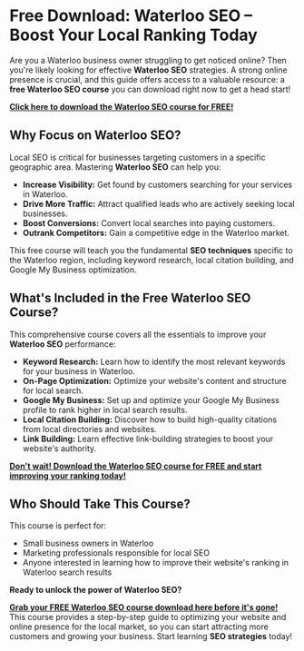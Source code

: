 # Free Download: Waterloo SEO – Boost Your Local Ranking Today

Are you a Waterloo business owner struggling to get noticed online? Then you're likely looking for effective **Waterloo SEO** strategies. A strong online presence is crucial, and this guide offers access to a valuable resource: a **free Waterloo SEO course** you can download right now to get a head start!

[**Click here to download the Waterloo SEO course for FREE!**](https://udemywork.com/waterloo-seo)

## Why Focus on Waterloo SEO?

Local SEO is critical for businesses targeting customers in a specific geographic area. Mastering **Waterloo SEO** can help you:

*   **Increase Visibility:** Get found by customers searching for your services in Waterloo.
*   **Drive More Traffic:** Attract qualified leads who are actively seeking local businesses.
*   **Boost Conversions:** Convert local searches into paying customers.
*   **Outrank Competitors:** Gain a competitive edge in the Waterloo market.

This free course will teach you the fundamental **SEO techniques** specific to the Waterloo region, including keyword research, local citation building, and Google My Business optimization.

## What's Included in the Free Waterloo SEO Course?

This comprehensive course covers all the essentials to improve your **Waterloo SEO** performance:

*   **Keyword Research:** Learn how to identify the most relevant keywords for your business in Waterloo.
*   **On-Page Optimization:** Optimize your website's content and structure for local search.
*   **Google My Business:** Set up and optimize your Google My Business profile to rank higher in local search results.
*   **Local Citation Building:** Discover how to build high-quality citations from local directories and websites.
*   **Link Building:** Learn effective link-building strategies to boost your website's authority.

[**Don't wait! Download the Waterloo SEO course for FREE and start improving your ranking today!**](https://udemywork.com/waterloo-seo)

## Who Should Take This Course?

This course is perfect for:

*   Small business owners in Waterloo
*   Marketing professionals responsible for local SEO
*   Anyone interested in learning how to improve their website's ranking in Waterloo search results

**Ready to unlock the power of Waterloo SEO?**

[**Grab your FREE Waterloo SEO course download here before it's gone!**](https://udemywork.com/waterloo-seo) This course provides a step-by-step guide to optimizing your website and online presence for the local market, so you can start attracting more customers and growing your business. Start learning **SEO strategies** today!
